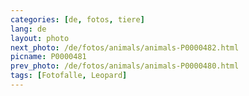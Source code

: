 ```yaml
---
categories: [de, fotos, tiere]
lang: de
layout: photo
next_photo: /de/fotos/animals/animals-P0000482.html
picname: P0000481
prev_photo: /de/fotos/animals/animals-P0000480.html
tags: [Fotofalle, Leopard]
---
```

